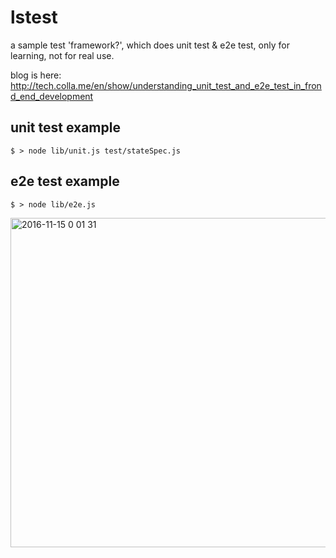 # lstest

a sample test 'framework?', which does unit test & e2e test, only for learning, not for real use. 

blog is here: http://tech.colla.me/en/show/understanding_unit_test_and_e2e_test_in_frond_end_development


## unit test example

```
$ > node lib/unit.js test/stateSpec.js
```

## e2e test example
```
$ > node lib/e2e.js
```
<img width="527" alt="2016-11-15 0 01 31" src="https://cloud.githubusercontent.com/assets/2394070/20269519/c4244ca8-aac6-11e6-9750-a4becbfcbae6.png">
